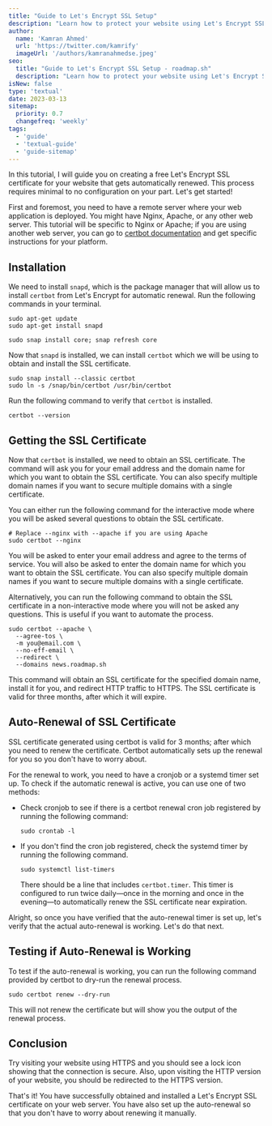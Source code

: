 ```yaml
---
title: "Guide to Let's Encrypt SSL Setup"
description: "Learn how to protect your website using Let's Encrypt SSL Certificates."
author:
  name: 'Kamran Ahmed'
  url: 'https://twitter.com/kamrify'
  imageUrl: '/authors/kamranahmedse.jpeg'
seo:
  title: "Guide to Let's Encrypt SSL Setup - roadmap.sh"
  description: "Learn how to protect your website using Let's Encrypt SSL Certificates."
isNew: false
type: 'textual'
date: 2023-03-13
sitemap:
  priority: 0.7
  changefreq: 'weekly'
tags:
  - 'guide'
  - 'textual-guide'
  - 'guide-sitemap'
---
```


In this tutorial, I will guide you on creating a free Let's Encrypt SSL certificate for your website that gets automatically renewed. This process requires minimal to no configuration on your part. Let's get started!

First and foremost, you need to have a remote server where your web application is deployed. You might have Nginx, Apache, or any other web server. This tutorial will be specific to Nginx or Apache; if you are using another web server, you can go to [certbot documentation](https://certbot.eff.org/instructions) and get specific instructions for your platform.

## Installation

We need to install `snapd`, which is the package manager that will allow us to install `certbot` from Let's Encrypt for automatic renewal. Run the following commands in your terminal.

```shell
sudo apt-get update
sudo apt-get install snapd

sudo snap install core; snap refresh core
```

Now that `snapd` is installed, we can install `certbot` which we will be using to obtain and install the SSL certificate.

```shell
sudo snap install --classic certbot
sudo ln -s /snap/bin/certbot /usr/bin/certbot
```

Run the following command to verify that `certbot` is installed.

```shell
certbot --version
```

## Getting the SSL Certificate

Now that `certbot` is installed, we need to obtain an SSL certificate. The command will ask you for your email address and the domain name for which you want to obtain the SSL certificate. You can also specify multiple domain names if you want to secure multiple domains with a single certificate.

You can either run the following command for the interactive mode where you will be asked several questions to obtain the SSL certificate.

```shell
# Replace --nginx with --apache if you are using Apache
sudo certbot --nginx
```

You will be asked to enter your email address and agree to the terms of service. You will also be asked to enter the domain name for which you want to obtain the SSL certificate. You can also specify multiple domain names if you want to secure multiple domains with a single certificate.

Alternatively, you can run the following command to obtain the SSL certificate in a non-interactive mode where you will not be asked any questions. This is useful if you want to automate the process.

```shell
sudo certbot --apache \
  --agree-tos \
  -m you@email.com \
  --no-eff-email \
  --redirect \
  --domains news.roadmap.sh
```

This command will obtain an SSL certificate for the specified domain name, install it for you, and redirect HTTP traffic to HTTPS. The SSL certificate is valid for three months, after which it will expire.

## Auto-Renewal of SSL Certificate

SSL certificate generated using certbot is valid for 3 months; after which you need to renew the certificate. Certbot automatically sets up the renewal for you so you don't have to worry about.

For the renewal to work, you need to have a cronjob or a systemd timer set up. To check if the automatic renewal is active, you can use one of two methods:

- Check cronjob to see if there is a certbot renewal cron job registered by running the following command:

  ```shell
  sudo crontab -l
  ```

- If you don't find the cron job registered, check the systemd timer by running the following command.

  ```shell
  sudo systemctl list-timers
  ```

  There should be a line that includes `certbot.timer`. This timer is configured to run twice daily—once in the morning and once in the evening—to automatically renew the SSL certificate near expiration.

Alright, so once you have verified that the auto-renewal timer is set up, let's verify that the actual auto-renewal is working. Let's do that next.

## Testing if Auto-Renewal is Working

To test if the auto-renewal is working, you can run the following command provided by certbot to dry-run the renewal process.

```shell
sudo certbot renew --dry-run
```

This will not renew the certificate but will show you the output of the renewal process.

## Conclusion

Try visiting your website using HTTPS and you should see a lock icon showing that the connection is secure. Also, upon visiting the HTTP version of your website, you should be redirected to the HTTPS version.

That's it! You have successfully obtained and installed a Let's Encrypt SSL certificate on your web server. You have also set up the auto-renewal so that you don't have to worry about renewing it manually.
